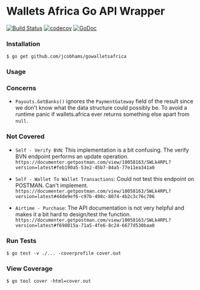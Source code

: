 # Wallets Africa Go API Wrapper
[![Build Status](https://travis-ci.org/jcobhams/gowalletsafrica.svg?branch=master)](https://travis-ci.org/jcobhams/gowalletsafrica)
[![codecov](https://codecov.io/gh/jcobhams/gowalletsafrica/branch/master/graph/badge.svg)](https://codecov.io/gh/jcobhams/gowalletsafrica)
[![GoDoc](https://godoc.org/github.com/jcobhams/gowalletsafrica?status.svg)](https://godoc.org/github.com/jcobhams/gowalletsafrica)


### Installation
`$ go get github.com/jcobhams/gowalletsafrica`

### Usage

### Concerns
* `Payouts.GetBanks()` ignores the `PaymentGateway` field of the result since we don't know what the data structure could possibly be.
To avoid a runtime panic if wallets.africa ever returns something else apart from `null`.

### Not Covered
* `Self - Verify BVN`: This implementation is a bit confusing. The verify BVN endpoint performs an update operation. 
`https://documenter.getpostman.com/view/10058163/SWLk4RPL?version=latest#feb190a5-53e2-45b7-84a5-77e11ea341a0`

* `Self - Wallet To Wallet Transactions`: Could not test this endpoint on POSTMAN. Can't implement.
`https://documenter.getpostman.com/view/10058163/SWLk4RPL?version=latest#44de9ef6-c97b-498c-8074-4b2c3c76c706`

* `Airtime - Purchase`: The API documentation is not very helpful and makes it a bit hard to design/test the function.
`https://documenter.getpostman.com/view/10058163/SWLk4RPL?version=latest#f698015a-71a5-4fe6-8c24-6677d530baa0` 

### Run Tests
`$ go test -v ./... -coverprofile cover.out`

### View Coverage
`$ go tool cover -html=cover.out`